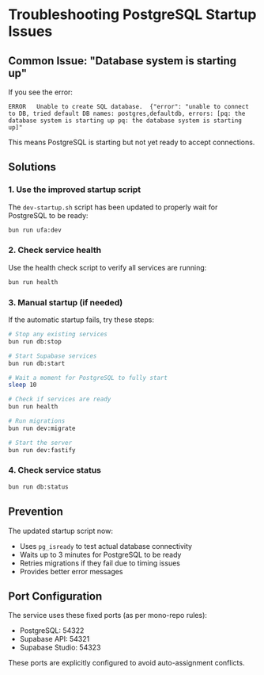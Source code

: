 # Troubleshooting PostgreSQL Startup Issues

## Common Issue: "Database system is starting up"

If you see the error:

```
ERROR   Unable to create SQL database.  {"error": "unable to connect to DB, tried default DB names: postgres,defaultdb, errors: [pq: the database system is starting up pq: the database system is starting up]"
```

This means PostgreSQL is starting but not yet ready to accept connections.

## Solutions

### 1. Use the improved startup script

The `dev-startup.sh` script has been updated to properly wait for PostgreSQL to be ready:

```bash
bun run ufa:dev
```

### 2. Check service health

Use the health check script to verify all services are running:

```bash
bun run health
```

### 3. Manual startup (if needed)

If the automatic startup fails, try these steps:

```bash
# Stop any existing services
bun run db:stop

# Start Supabase services
bun run db:start

# Wait a moment for PostgreSQL to fully start
sleep 10

# Check if services are ready
bun run health

# Run migrations
bun run dev:migrate

# Start the server
bun run dev:fastify
```

### 4. Check service status

```bash
bun run db:status
```

## Prevention

The updated startup script now:

- Uses `pg_isready` to test actual database connectivity
- Waits up to 3 minutes for PostgreSQL to be ready
- Retries migrations if they fail due to timing issues
- Provides better error messages

## Port Configuration

The service uses these fixed ports (as per mono-repo rules):

- PostgreSQL: 54322
- Supabase API: 54321
- Supabase Studio: 54323

These ports are explicitly configured to avoid auto-assignment conflicts.
